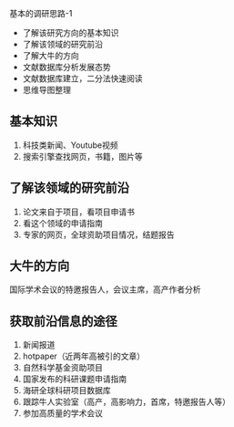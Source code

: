 基本的调研思路-1
* 了解该研究方向的基本知识
* 了解该领域的研究前沿
* 了解大牛的方向
* 文献数据库分析发展态势
* 文献数据库建立，二分法快速阅读
* 思维导图整理

## 基本知识

1. 科技类新闻、Youtube视频
2. 搜索引擎查找网页，书籍，图片等

## 了解该领域的研究前沿
1. 论文来自于项目，看项目申请书
2. 看这个领域的申请指南
3. 专家的网页，全球资助项目情况，结题报告
## 大牛的方向
国际学术会议的特邀报告人，会议主席，高产作者分析

## 获取前沿信息的途径
1. 新闻报道
2. hotpaper（近两年高被引的文章）
3. 自然科学基金资助项目
4. 国家发布的科研课题申请指南
5. 海研全球科研项目数据库
6. 跟踪牛人实验室（高产，高影响力，首席，特邀报告人等）
7. 参加高质量的学术会议
